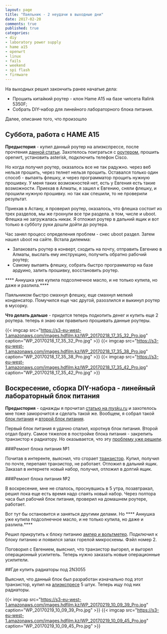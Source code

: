 ```yaml
---
layout: page
title: "Паяльник - 2 неудачи в выходные дни"
date: 2017-02-20
comments: true
published: true
categories: 
- diy
- laboratory power supply
- hame a15
- openwrt
- linux
- fails
- weekend
- spi flash
- firmware
---
```


На выходных решил закончить ранее начатые дела:

- Прошить китайкий роутер - клон Hame A15 на базе чипсета Ralink 5350F;
- Собрать DIY-набор для линейного лабораторного блока питания.

Далее, описание того, что произошло <!--more-->

## Суббота, работа с HAME A15

****Предыстория**** - купил данный роутер на алиэкспрессе, после прочтения [данной статьи](http://mysku.ru/blog/aliexpress/26886.html). Захотелось поиграться с [роутером](https://www.aliexpress.com/item/CEL-High-quality-Mini-3G-4G-WiFi-Wlan-Hotspot-AP-Client-150Mbps-RJ45-USB-Wireless-Router/32566084078.html?spm=2114.13010608.0.0.xHQ6ZG), прошить openwrt, установить asterisk, подключить телефон Cisco.

Но когда получил роутер, оказалось все не так радужно. через веб нельзя прошить, через телнет нельзя прошить. Оставался только один способ - выпаять флешку, и через программатор прощить нужную прошивку. У меня таких возможностей нет, есть у Евгения есть такие возможности. Приехав в Алматы, я зашел к Евгению, сняли флешку, и прошили нужную прошивку. но так как спешили, то не проверили результат.

Приехав в Астану, я проверил роутер, оказалось, что флешка состоит из трех разделов, мы же грохнули все три раздела. в том, числе и uboot. Флешка не загружалась никак. Я отложил роутер в дальний ящик и вот только в субботу руки дошли дойти до роутера.

Час занял процесс определения проблем - снес uboot раздел. Затем нашел uboot на сайте. Встала дилемма:

- Запаковать роутер в конверт, сходить на почту, отправить Евгению в Алматы, выслать ему инструкцию, получить обратно рабочий роутер;
- Самому выпаять флешку, собрать быстро программатор на базе ардуино, залить прошивку, восстановить роутер.

**** Аннушка уже купила подсолнечное масло, и не только купила, но даже и разлила.****

Паяльником быстро смахнул флешку, еще смахнул мелкий конденсатор. Помучился еще час другой, разозлился и выкинул роутер в мусорку.

****Что делать дальше**** - придется теперь подкопить денег и купить еще 2 роутера. теперь я знаю как правильно прошивать данные роутеры.

{{< imgcap src="https://s3-eu-west-1.amazonaws.com/images.hdfilm.kz/WP_20170218_17_35_32_Pro.jpg" caption="WP_20170218_17_35_32_Pro.jpg" >}}
{{< imgcap src="https://s3-eu-west-1.amazonaws.com/images.hdfilm.kz/WP_20170218_17_35_38_Pro.jpg" caption="WP_20170218_17_35_38_Pro.jpg" >}}
{{< imgcap src="https://s3-eu-west-1.amazonaws.com/images.hdfilm.kz/WP_20170218_17_35_42_Pro.jpg" caption="WP_20170218_17_35_42_Pro.jpg" >}}


## Воскресение, сборка DIY-набора - линейный лабораторный блок питания 

****Предыстория**** - однажды я прочитал [статью на mysku.ru](http://mysku.ru/blog/china-stores/33751.html) и захотелось мне тоже заморочится и сделать такой же. Вообщем, я собрал такой [блок питания](https://www.aliexpress.com/item/Factory-Free-Shipping-0-30V-2mA-3A-Adjustable-DC-Regulated-Power-Supply-DIY-Kit-Short-Circuit/32479904408.html?spm=2114.13010608.0.0.IU9d6C) и [второй блок питания](http://mysku.ru/blog/china-stores/43065.html).

Первый блок питания я удачно спалил, коротнув блок питания. Второй отдал брату. Самое тяжелое в постройке блока питания - закрепить транзистор к радиатору. Но оказывается, что эту [проблему уже решили](https://www.aliexpress.com/item/Free-Shipping-1-pc-50-45-18mm-Heatsink-Cooling-Fin-Cooler-Radiator-Aluminum-Heat-Sink-for/32684706388.html?spm=2114.13010608.0.0.w3Dkyj).

###Ремонт блока питания №1

Почитав в интеренте, выяснил, что сгорает [транзистор](https://www.aliexpress.com/item/Free-shipping-5pcs-lot-D1047-2SD1047-12A-160V-new-original/32704605197.html?spm=2114.13010608.0.0.tAi6Ox). Купил, получил по почте, перепаял транзистор, не работает. Отложил в дальний ящик. Заказал в интернете новый набор, получил, отложил в долгий ящик.

###Ремонт блока питания №2

В воскресение, мне не спалось, проснувшись в 5 утра, позавтракал, решил пока еще есть время надо спаять новый набор. Через полтора часа был рабочий блок питания, проверил на домашнем роутере, работает.

Вот тут бы остановится и заняться другими делами. Но **** Аннушка уже купила подсолнечное масло, и не только купила, но даже и разлила.****

Решил прикрутить к блоку питанию [ампер и вольтметер](https://www.aliexpress.com/item/1pcs-Top-Quality-DC-100V-10A-Voltmeter-Ammeter-Blue-Red-LED-Amp-Dual-Digital-Volt-Meter/32314616109.html?spm=2114.13010608.0.0.tAi6Ox). Подключил к блоку питанию и появился запах горелой микросхемы. Фэйл номер 2.

Поговорил с Евгением, выяснил, что транзистор выгорел, и выгорел операционный усилитель. Теперь нужно заказать новые операционные усилители.

##Где купить радиаторы под 2N3055

Выяснил, что данный блок был разработан изначально под этот транзистор, купил на [алиэкспресе](https://www.aliexpress.com/item/5PCS-2N3055-TO-3-Amp-Audio-Power-Transistor-15A-60V-NEW-GOOD-QUALITY/32698760860.html?spm=2114.13010608.0.0.zcNw75) 5 штук. Теперь ищу под них радиаторы.

{{< imgcap src="https://s3-eu-west-1.amazonaws.com/images.hdfilm.kz/WP_20170219_10_09_39_Pro.jpg" caption="WP_20170219_10_09_39_Pro.jpg" >}}
{{< imgcap src="https://s3-eu-west-1.amazonaws.com/images.hdfilm.kz/WP_20170219_10_09_45_Pro.jpg" caption="WP_20170219_10_09_45_Pro.jpg" >}}